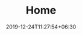 ---
title: "Home"
date: 2019-12-24T11:27:54+06:30
draft: true
featured_image: "red_love_heart.jpg"
---